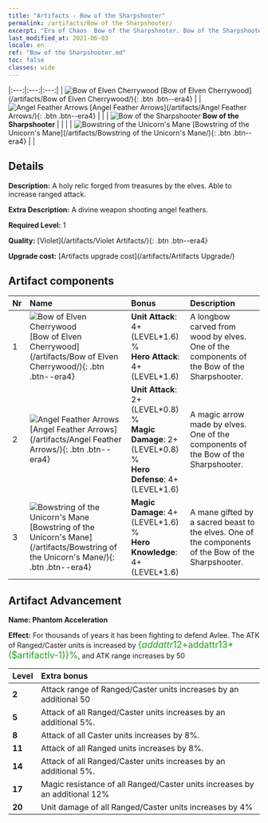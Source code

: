 ```yaml
---
title: "Artifacts - Bow of the Sharpshooter"
permalink: /artifacts/Bow of the Sharpshooter/
excerpt: "Era of Chaos  Bow of the Sharpshooter. Bow of the Sharpshooter A holy relic forged from treasures by the elves. Able to increase ranged attack."
last_modified_at: 2021-06-03
locale: en
ref: "Bow of the Sharpshooter.md"
toc: false
classes: wide
---
```


  |:---:|:---:|:---:| 
  | ![Bow of Elven Cherrywood](/images/t/artifact_40101.png) [Bow of Elven Cherrywood](/artifacts/Bow of Elven Cherrywood/){: .btn .btn--era4} |   | ![Angel Feather Arrows](/images/t/artifact_40102.png) [Angel Feather Arrows](/artifacts/Angel Feather Arrows/){: .btn .btn--era4} | 
  |   | ![Bow of the Sharpshooter](/images/t/icon_artifact_10.png) **Bow of the Sharpshooter** |  | 
  |   | ![Bowstring of the Unicorn's Mane](/images/t/artifact_40103.png) [Bowstring of the Unicorn's Mane](/artifacts/Bowstring of the Unicorn's Mane/){: .btn .btn--era4} |   | 


## Details

 **Description:** A holy relic forged from treasures by the elves. Able to increase ranged attack.

 **Extra Description:** A divine weapon shooting angel feathers.

 **Required Level:** 1

 **Quality:** [Violet](/artifacts/Violet Artifacts/){: .btn .btn--era4}

 **Upgrade cost:** [Artifacts upgrade cost](/artifacts/Artifacts Upgrade/)



## Artifact components

  | Nr |    Name    |   Bonus | Description | 
  |:---|:-----------|:--------|:------------| 
  | 1 | ![Bow of Elven Cherrywood](/images/t/artifact_40101.png) [Bow of Elven Cherrywood](/artifacts/Bow of Elven Cherrywood/){: .btn .btn--era4} | **Unit Attack**: 4+(LEVEL\*1.6) %<br/>**Hero Attack**: 4+(LEVEL\*1.6) | A longbow carved from wood by elves. One of the components of the Bow of the Sharpshooter. | 
  | 2 | ![Angel Feather Arrows](/images/t/artifact_40102.png) [Angel Feather Arrows](/artifacts/Angel Feather Arrows/){: .btn .btn--era4} | **Unit Attack**: 2+(LEVEL\*0.8) %<br/>**Magic Damage**: 2+(LEVEL\*0.8) %<br/>**Hero Defense**: 4+(LEVEL\*1.6) | A magic arrow made by elves. One of the components of the Bow of the Sharpshooter. | 
  | 3 | ![Bowstring of the Unicorn's Mane](/images/t/artifact_40103.png) [Bowstring of the Unicorn's Mane](/artifacts/Bowstring of the Unicorn's Mane/){: .btn .btn--era4} | **Magic Damage**: 4+(LEVEL\*1.6) %<br/>**Hero Knowledge**: 4+(LEVEL\*1.6) | A mane gifted by a sacred beast to the elves. One of the components of the Bow of the Sharpshooter. | 


## Artifact Advancement

 **Name: Phantom Acceleration**

 **Effect:** For thousands of years it has been fighting to defend Avlee. The ATK of Ranged/Caster units is increased by <span style="color: #1ca216;font-size:18px">{$addattr12+$addattr13*($artifactlv-1)}%</span>, and ATK range increases by 50

  |  Level  |    Extra bonus  | 
  |:--------|:----------------| 
  | **2** | Attack range of Ranged/Caster units increases by an additional 50 | 
  | **5** | Attack of all Ranged/Caster units increases by an additional 5%. | 
  | **8** | Attack of all Caster units increases by 8%. | 
  | **11** | Attack of all Ranged units increases by 8%. | 
  | **14** | Attack of all Ranged/Caster units increases by an additional 5%. | 
  | **17** | Magic resistance of all Ranged/Caster units increases by an additional 12% | 
  | **20** | Unit damage of all Ranged/Caster units increases by 4% | 

